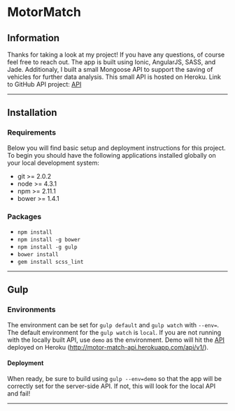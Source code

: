 # MotorMatch 


## Information
Thanks for taking a look at my project!  If you have any questions, of course feel free to reach out.  The app is built using Ionic, AngularJS, SASS, and Jade.  Additionaly, I built a small Mongoose API to support the saving of vehicles for further data analysis.  This small API is hosted on Heroku.  Link to GitHub API project: [API](https://github.com/hutchwhite/motor-match-api)

---


## Installation

### Requirements

Below you will find basic setup and deployment instructions for this project. To begin you should have the following applications installed globally on your local development system:

  + git >= 2.0.2
  + node >= 4.3.1
  + npm >= 2.11.1
  + bower >= 1.4.1

### Packages
  + `npm install`
  + `npm install -g bower`
  + `npm install -g gulp`
  + `bower install`
  + `gem install scss_lint`

---

## Gulp

### Environments

The environment can be set for `gulp default` and `gulp watch` with `--env=`.
The default environment for the `gulp watch` is `local`.  If you are not running with the locally built API, use `demo` as the environment.  Demo will hit the [API](https://github.com/hutchwhite/motor-match-api) deployed on Heroku (http://motor-match-api.herokuapp.com/api/v1/).

#### Deployment
When ready, be sure to build using `gulp --env=demo` so that the app will be correctly set for the server-side API.  If not, this will look for the local API and fail!

---


